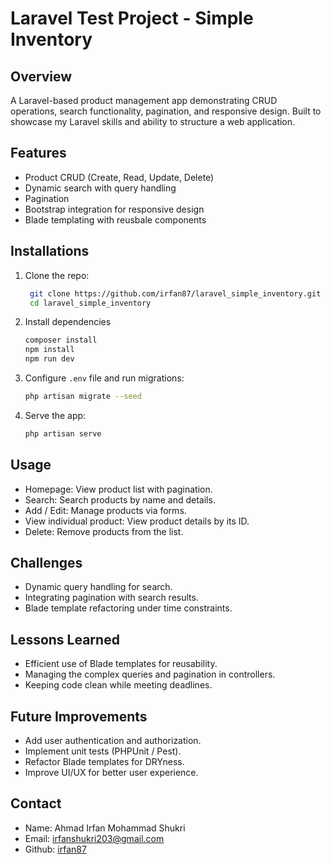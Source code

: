 # Laravel Test Project - Simple Inventory

## Overview

A Laravel-based product management app demonstrating CRUD operations, search functionality, pagination, and responsive design. Built to showcase my Laravel skills and ability to structure a web application.

## Features

-   Product CRUD (Create, Read, Update, Delete)
-   Dynamic search with query handling
-   Pagination
-   Bootstrap integration for responsive design
-   Blade templating with reusbale components

## Installations

1. Clone the repo:
    ```bash
     git clone https://github.com/irfan87/laravel_simple_inventory.git
     cd laravel_simple_inventory
    ```
2. Install dependencies
    ```bash
    composer install
    npm install
    npm run dev
    ```
3. Configure `.env` file and run migrations:
    ```bash
    php artisan migrate --seed
    ```
4. Serve the app:
    ```bash
    php artisan serve
    ```

## Usage

-   Homepage: View product list with pagination.
-   Search: Search products by name and details.
-   Add / Edit: Manage products via forms.
-   View individual product: View product details by its ID.
-   Delete: Remove products from the list.

## Challenges

-   Dynamic query handling for search.
-   Integrating pagination with search results.
-   Blade template refactoring under time constraints.

## Lessons Learned

-   Efficient use of Blade templates for reusability.
-   Managing the complex queries and pagination in controllers.
-   Keeping code clean while meeting deadlines.

## Future Improvements

-   Add user authentication and authorization.
-   Implement unit tests (PHPUnit / Pest).
-   Refactor Blade templates for DRYness.
-   Improve UI/UX for better user experience.

## Contact

-   Name: Ahmad Irfan Mohammad Shukri
-   Email: irfanshukri203@gmail.com
-   Github: [irfan87](https://github.com/irfan87)
